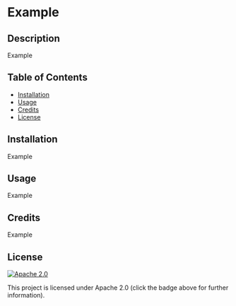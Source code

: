 # Example

  ## Description
  Example

  ## Table of Contents
  - [Installation](#installtion)
  - [Usage](#usage)
  - [Credits](#credits)
  - [License](#license)

  ## Installation
  Example

  ## Usage
  Example

  ## Credits
  Example

  ## License
  [![Apache 2.0](https://img.shields.io/badge/License-Apache%202.0-blue.svg)](https://opensource.org/licenses/Apache-2.0) 
  
  This project is licensed under Apache 2.0 (click the badge above for further information).
